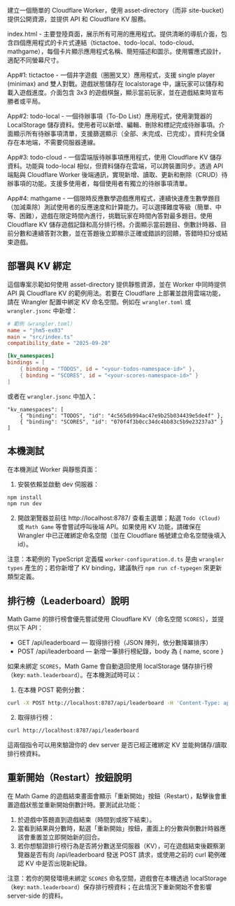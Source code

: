 建立一個簡單的 Cloudflare Worker，使用 asset-directory（而非 site-bucket）提供公開資源，並提供 API 和 Cloudflare KV 服務。

index.html - 主要登陸頁面，展示所有可用的應用程式。提供清晰的導航介面，包含四個應用程式的卡片式連結（tictactoe、todo-local、todo-cloud、mathgame），每個卡片顯示應用程式名稱、簡短描述和圖示。使用響應式設計，適配不同螢幕尺寸。

App#1: tictactoe - 一個井字遊戲（圈圈叉叉）應用程式，支援 single player (minimax) and 雙人對戰。遊戲狀態儲存在 localstorage 中，讓玩家可以儲存和載入遊戲進度。介面包含 3x3 的遊戲棋盤，顯示當前玩家，並在遊戲結束時宣布勝者或平局。

App#2: todo-local - 一個待辦事項（To-Do List）應用程式，使用瀏覽器的 LocalStorage 儲存資料。使用者可以新增、編輯、刪除和標記完成待辦事項。介面顯示所有待辦事項清單，支援篩選顯示（全部、未完成、已完成）。資料完全儲存在本地端，不需要伺服器連線。

App#3: todo-cloud - 一個雲端版待辦事項應用程式，使用 Cloudflare KV 儲存資料。功能與 todo-local 相似，但資料儲存在雲端，可以跨裝置同步。透過 API 端點與 Cloudflare Worker 後端通訊，實現新增、讀取、更新和刪除（CRUD）待辦事項的功能。支援多使用者，每個使用者有獨立的待辦事項清單。

App#4: mathgame - 一個限時反應數學遊戲應用程式，連續快速產生數學題目（加減乘除）測試使用者的反應速度和計算能力。可以選擇難度等級（簡單、中等、困難），遊戲在限定時間內進行，挑戰玩家在時間內答對最多題目。使用 Cloudflare KV 儲存遊戲記錄和高分排行榜。介面顯示當前題目、倒數計時器、目前分數和連續答對次數，並在答題後立即顯示正確或錯誤的回饋，答錯時扣分或結束遊戲。

部署與 KV 綁定
----------------

這個專案示範如何使用 asset-directory 提供靜態資源，並在 Worker 中同時提供 API 與 Cloudflare KV 的範例用法。若要在 Cloudflare 上部署並啟用雲端功能，請在 Wrangler 配置中綁定 KV 命名空間。例如在 `wrangler.toml` 或 `wrangler.jsonc` 中新增：

```toml
# 範例（wrangler.toml）
name = "jhm5-ex03"
main = "src/index.ts"
compatibility_date = "2025-09-20"

[kv_namespaces]
bindings = [
	{ binding = "TODOS", id = "<your-todos-namespace-id>" },
	{ binding = "SCORES", id = "<your-scores-namespace-id>" }
]
```

或者在 `wrangler.jsonc` 中加入：

```jsonc
"kv_namespaces": [
	{ "binding": "TODOS", "id": "4c565db994ac47e9b25b034439e5de4f" },
	{ "binding": "SCORES", "id": "070f4f3b0cc34dc4bb83c5b9e23237a3" }
]
```

本機測試
-------

在本機測試 Worker 與靜態頁面：

1. 安裝依賴並啟動 dev 伺服器：

```bash
npm install
npm run dev
```

2. 開啟瀏覽器並前往 http://localhost:8787/ 查看主選單；點選 `Todo (Cloud)` 或 `Math Game` 等會嘗試呼叫後端 API。如果使用 KV 功能，請確保在 Wrangler 中已正確綁定命名空間（並在 Cloudflare 帳號建立命名空間後填入 id）。

注意：本範例的 TypeScript 定義檔 `worker-configuration.d.ts` 是由 `wrangler types` 產生的；若你新增了 KV binding，建議執行 `npm run cf-typegen` 來更新類型定義。

排行榜（Leaderboard）說明
-------------------------

Math Game 的排行榜會優先嘗試使用 Cloudflare KV（命名空間 `SCORES`），並提供以下 API：

- GET /api/leaderboard  — 取得排行榜（JSON 陣列，依分數降冪排序）
- POST /api/leaderboard — 新增一筆排行榜紀錄，body 為 { name, score }

如果未綁定 `SCORES`，Math Game 會自動退回使用 localStorage 儲存排行榜（key: `math.leaderboard`）。在本機測試時可以：

1. 在本機 POST 範例分數：

```bash
curl -X POST http://localhost:8787/api/leaderboard -H 'Content-Type: application/json' -d '{"name":"測試玩家","score":42}'
```

2. 取得排行榜：

```bash
curl http://localhost:8787/api/leaderboard
```

這兩個指令可以用來驗證你的 dev server 是否已經正確綁定 KV 並能夠儲存/讀取排行榜資料。

重新開始（Restart）按鈕說明
-------------------------

在 Math Game 的遊戲結束畫面會顯示「重新開始」按鈕（Restart），點擊後會重置遊戲狀態並重新開始倒數計時。要測試此功能：

1. 於遊戲中答題直到遊戲結束（時間到或按下結束）。
2. 當看到結果與分數時，點選「重新開始」按鈕，畫面上的分數與倒數計時器應該會重置並立即開始新的回合。
3. 若你想驗證排行榜行為是否將分數送至伺服器（KV），可在遊戲結束後觀察瀏覽器是否有向 /api/leaderboard 發送 POST 請求，或使用之前的 curl 範例確認 KV 中是否出現新紀錄。

注意：若你的開發環境未綁定 `SCORES` 命名空間，遊戲會在本機透過 localStorage（key: `math.leaderboard`）保存排行榜資料；在此情況下重新開始不會影響 server-side 的資料。

